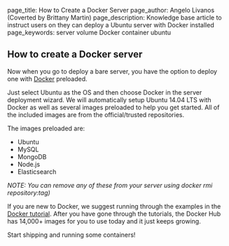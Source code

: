 page_title:       How to Create a Docker Server
page_author:      Angelo Livanos (Coverted by Brittany Martin)
page_description: Knowledge base article to instruct users on they can deploy a Ubuntu server with Docker installed
page_keywords:    server volume Docker container ubuntu 

## How to create a Docker server

Now when you go to deploy a bare server, you have the option to deploy one with [Docker](https://www.docker.com/) preloaded. 

Just select Ubuntu as the OS and then choose Docker in the server deployment wizard. We will automatically setup Ubuntu 14.04 LTS with Docker as well as several images preloaded to help you get started. All of the included images are from the official/trusted repositories.

The images preloaded are:

* Ubuntu
* MySQL
* MongoDB
* Node.js
* Elasticsearch

_NOTE: You can remove any of these from your server using docker rmi repository:tag)_

If you are new to Docker, we suggest running through the examples in the [Docker tutorial](https://www.docker.com/tryit/). After you have gone through the tutorials, the Docker Hub has 14,000+ images for you to use today and it just keeps growing.

Start shipping and running some containers! 
